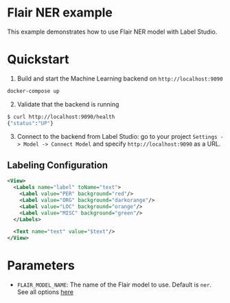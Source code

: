 <!--
---
title: NER labeling with Flair 
type: blog
tier: all
order: 65
meta_title: Use Flair with Label Studio
meta_description: Tutorial on how to use Label Studio and Flair for faster NER labeling 
categories:
    - tutorial
    - named language processing
    - named entity recognition
    - flair
image: "/tutorials/flair.png"
---
-->

# Flair NER example

This example demonstrates how to use Flair NER model with Label Studio.

# Quickstart

1. Build and start the Machine Learning backend on `http://localhost:9090`

```bash
docker-compose up
```

2. Validate that the backend is running

```bash
$ curl http://localhost:9090/health
{"status":"UP"}
```

3. Connect to the backend from Label Studio: go to your project `Settings -> Model -> Connect Model` and specify `http://localhost:9090` as a URL.

## Labeling Configuration

```xml
<View>
  <Labels name="label" toName="text">
    <Label value="PER" background="red"/>
    <Label value="ORG" background="darkorange"/>
    <Label value="LOC" background="orange"/>
    <Label value="MISC" background="green"/>
  </Labels>

  <Text name="text" value="$text"/>
</View>
```


# Parameters

- `FLAIR_MODEL_NAME`: The name of the Flair model to use. Default is `ner`. See all options [here](https://flairnlp.github.io/docs/tutorial-basics/tagging-entities#list-of-ner-models)